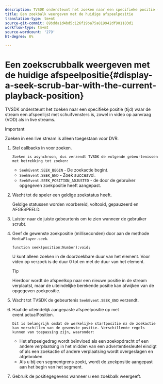 ```yaml
---
description: TVSDK ondersteunt het zoeken naar een specifieke positie (tijd) waar de stream een afspeellijst met schuifvensters is, zowel in video op aanvraag (VOD) als in live streams.
title: Een zoekbalk weergeven met de huidige afspeelpositie
translation-type: tm+mt
source-git-commit: 89bdda1d4bd5c126f19ba75a819942df901183d1
workflow-type: tm+mt
source-wordcount: '279'
ht-degree: 0%

---
```



# Een zoekscrubbalk weergeven met de huidige afspeelpositie{#display-a-seek-scrub-bar-with-the-current-playback-position}

TVSDK ondersteunt het zoeken naar een specifieke positie (tijd) waar de stream een afspeellijst met schuifvensters is, zowel in video op aanvraag (VOD) als in live streams.

>[!IMPORTANT]
>
>Zoeken in een live stream is alleen toegestaan voor DVR.

1. Stel callbacks in voor zoeken.

       Zoeken is asynchroon, dus verzendt TVSDK de volgende gebeurtenissen met betrekking tot zoeken:
   
   * `SeekEvent.SEEK_BEGIN` - De zoekactie begint.
   * `SeekEvent.SEEK_END` - Zoek succesvol.
   * `SeekEvent.SEEK_POSITION_ADJUSTED` - de door de gebruiker opgegeven zoekpositie heeft aangepast.

1. Wacht tot de speler een geldige zoekstatus heeft.

   Geldige statussen worden voorbereid, voltooid, gepauzeerd en AFGESPEELD.

1. Luister naar de juiste gebeurtenis om te zien wanneer de gebruiker scrubt.
1. Geef de gewenste zoekpositie (milliseconden) door aan de methode `MediaPlayer.seek`.

   ```
   function seek(position:Number):void;
   ```

   U kunt alleen zoeken in de doorzoekbare duur van het element. Voor video op verzoek is de duur 0 tot en met de duur van het element.

   >[!TIP]
   >
   >Hierdoor wordt de afspeelkop naar een nieuwe positie in de stream verplaatst, maar de uiteindelijke berekende positie kan afwijken van de opgegeven zoekpositie.

1. Wacht tot TVSDK de gebeurtenis `SeekEvent.SEEK_END` verzendt.
1. Haal de uiteindelijk aangepaste afspeelpositie op met event.actualPosition.

       Dit is belangrijk omdat de werkelijke startpositie na de zoekactie kan verschillen van de gewenste positie. Verschillende regels kunnen van toepassing zijn, waaronder:
   
   * Het afspeelgedrag wordt beïnvloed als een zoekopdracht of een andere verplaatsing in het midden van een advertentiesleutel eindigt of als een zoekactie of andere verplaatsing wordt overgeslagen en afgebroken.
   * Als u bij een segmentgrens zoekt, wordt de zoekpositie aangepast aan het begin van het segment.

1. Gebruik de positiegegevens wanneer u een zoekbalk weergeeft.
